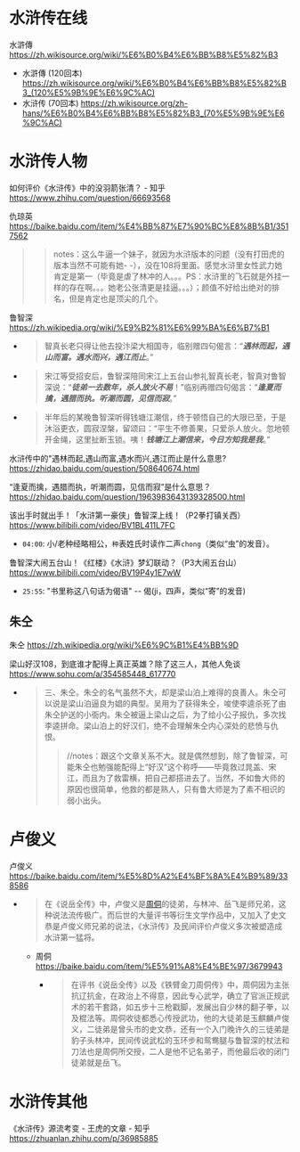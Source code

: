 
# 水浒传在线

水滸傳 https://zh.wikisource.org/wiki/%E6%B0%B4%E6%BB%B8%E5%82%B3
- 水滸傳 (120回本) https://zh.wikisource.org/wiki/%E6%B0%B4%E6%BB%B8%E5%82%B3_(120%E5%9B%9E%E6%9C%AC)
- 水浒传 (70回本) https://zh.wikisource.org/zh-hans/%E6%B0%B4%E6%BB%B8%E5%82%B3_(70%E5%9B%9E%E6%9C%AC)

# 水浒传人物

如何评价《水浒传》中的没羽箭张清？ - 知乎 https://www.zhihu.com/question/66693568

仇琼英 https://baike.baidu.com/item/%E4%BB%87%E7%90%BC%E8%8B%B1/3517562
>> notes：这么牛逼一个妹子，就因为水浒版本的问题（没有打田虎的版本当然不可能有她- -），没在108将里面。感觉水浒里女性武力她肯定是第一（毕竟是虐了林冲的人。。。PS：水浒里的飞石就是外挂一样的存在啊。。。她老公张清更是挂逼。。。）；颜值不好给出绝对的排名，但是肯定也是顶尖的几个。

鲁智深 https://zh.wikipedia.org/wiki/%E9%B2%81%E6%99%BA%E6%B7%B1
- > 智真长老只得让他去投汴梁大相国寺，临别赠四句偈言：“***遇林而起，遇山而富。遇水而兴，遇江而止***。”
- > 宋江等受招安后，鲁智深陪同宋江上五台山参礼智真长老，智真对鲁智深说：“***徒弟一去数年，杀人放火不易***！”临别再赠四句偈言：“***逢夏而擒，遇腊而执。听潮而圆，见信而寂***。”
- > 半年后的某晚鲁智深听得钱塘江潮信，终于顿悟自己的大限已至，于是沐浴更衣，圆寂涅槃，留颂曰：“平生不修善果，只爱杀人放火。忽地顿开金绳，这里扯断玉锁。咦！***钱塘江上潮信来，今日方知我是我***。”

水浒传中的"遇林而起,遇山而富,遇水而兴,遇江而止是什么意思? https://zhidao.baidu.com/question/508640674.html

“逢夏而擒，遇腊而执，听潮而圆，见信而寂”是什么意思？ https://zhidao.baidu.com/question/1963983643139328500.html

该出手时就出手！「水浒第一豪侠」鲁智深上线！（P2拳打镇关西） https://www.bilibili.com/video/BV1BL411L7FC
- `04:00`: 小/老种经略相公，`种`表姓氏时读作二声`chong`（类似“虫”的发音）。

鲁智深大闹五台山！《红楼》《水浒》梦幻联动？（P3大闹五台山） https://www.bilibili.com/video/BV19P4y1E7wW
- `25:55`: "书里称这八句话为偈语" -- 偈(ji，四声，类似“寄”的发音)

## 朱仝

朱仝 https://zh.wikipedia.org/wiki/%E6%9C%B1%E4%BB%9D

梁山好汉108，到底谁才配得上真正英雄？除了这三人，其他人免谈 https://www.sohu.com/a/354585448_617770
- > 三、朱仝。朱仝的名气虽然不大，却是梁山泊上难得的良善人。朱仝可以说是梁山泊逼良为娼的典型。吴用为了获得朱仝，唆使李逵杀死了由朱仝护送的小衙内。朱仝被逼上梁山之后，为了给小公子报仇，多次找李逵拼命。梁山泊上的好汉们，绝不会理解朱仝内心深处的悲愤与仇恨。
  >> //notes：跟这个文章关系不大。就是偶然想到，除了鲁智深，可能朱仝也勉强能配得上“好汉”这个称呼——毕竟救过晁盖、宋江，而且为了救雷横，把自己都搭进去了。当然，不如鲁大师的原因也很简单，他救的都是熟人，只有鲁大师是为了素不相识的弱小出头。

# 卢俊义

卢俊义 https://baike.baidu.com/item/%E5%8D%A2%E4%BF%8A%E4%B9%89/338586
- > 在《说岳全传》中，卢俊义是[周侗](https://baike.baidu.com/item/%E5%91%A8%E4%BE%97/3679943)的徒弟，与林冲、岳飞是师兄弟，这种说法流传极广。而后世的大量评书等衍生文学作品中，又加入了史文恭是卢俊义师兄弟的说法，《水浒传》及民间评价卢俊义多次被塑造成水浒第一猛将。
  * 周侗 https://baike.baidu.com/item/%E5%91%A8%E4%BE%97/3679943
    + > 在评书《说岳全传》以及《铁臂金刀周侗传》中，周侗因为主张抗辽抗金，在政治上不得意，因此专心武学，确立了官派正规武术的若干套路，如五步十三枪戳脚，发展出自少林的翻子拳，以及棍法等。周侗收徒都悉心传授武功，他的大徒弟是玉麒麟卢俊义，二徒弟是曾头市的史文恭，还有一个入门晚许久的三徒弟是豹子头林冲，民间传说武松的玉环步和鸳鸯腿与鲁智深的杖法和刀法也是周侗所交授，二人是他不记名弟子，而他最后收的闭门徒弟就是岳飞。

# 水浒传其他

《水浒传》源流考变 - 王虎的文章 - 知乎 https://zhuanlan.zhihu.com/p/36985885
